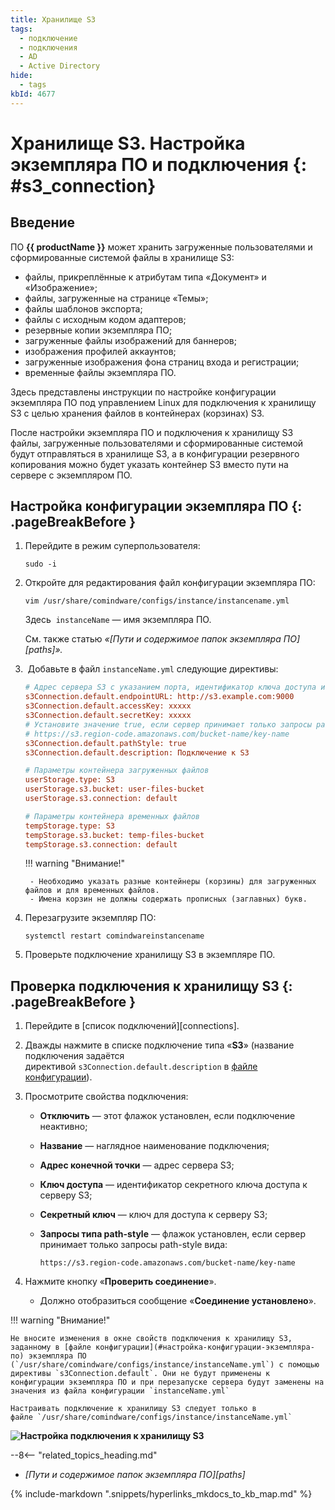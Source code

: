 ```yaml
---
title: Хранилище S3
tags:
  - подключение
  - подключения
  - AD
  - Active Directory
hide:
  - tags
kbId: 4677
---
```


# Хранилище S3. Настройка экземпляра ПО и подключения {: #s3_connection}

## Введение

ПО **{{ productName }}** может хранить загруженные пользователями и сформированные системой файлы в хранилище S3:

- файлы, прикреплённые к атрибутам типа «Документ» и «Изображение»;
- файлы, загруженные на странице «Темы»;
- файлы шаблонов экспорта;
- файлы с исходным кодом адаптеров;
- резервные копии экземпляра ПО;
- загруженные файлы изображений для баннеров;
- изображения профилей аккаунтов;
- загруженные изображения фона страниц входа и регистрации;
- временные файлы экземпляра ПО.

Здесь представлены инструкции по настройке конфигурации экземпляра ПО под управлением Linux для подключения к хранилищу S3 с целью хранения файлов в контейнерах (корзинах) S3.

После настройки экземпляра ПО и подключения к хранилищу S3 файлы, загруженные пользователями и сформированные системой будут отправляться в хранилище S3, а в конфигурации резервного копирования можно будет указать контейнер S3 вместо пути на сервере с экземпляром ПО.

## Настройка конфигурации экземпляра ПО {: .pageBreakBefore }

1. Перейдите в режим суперпользователя:

    ```
    sudo -i
    ```

2. Откройте для редактирования файл конфигурации экземпляра ПО:

    ```
    vim /usr/share/comindware/configs/instance/instancename.yml
    ```

    Здесь  `instanceName` — имя экземпляра ПО.

    См. также статью _«[Пути и содержимое папок экземпляра ПО][paths]»._

3.  Добавьте в файл `instanceName.yml` следующие директивы:

    ``` ini
    # Адрес сервера S3 с указанием порта, идентификатор ключа доступа и секретный ключ
    s3Connection.default.endpointURL: http://s3.example.com:9000
    s3Connection.default.accessKey: xxxxx
    s3Connection.default.secretKey: xxxxx
    # Установите значение true, если сервер принимает только запросы path-style вида:
    # https://s3.region-code.amazonaws.com/bucket-name/key-name
    s3Connection.default.pathStyle: true
    s3Connection.default.description: Подключение к S3

    # Параметры контейнера загруженных файлов
    userStorage.type: S3
    userStorage.s3.bucket: user-files-bucket
    userStorage.s3.connection: default

    # Параметры контейнера временных файлов
    tempStorage.type: S3
    tempStorage.s3.bucket: temp-files-bucket
    tempStorage.s3.connection: default
    ```

    !!! warning "Внимание!"

        - Необходимо указать разные контейнеры (корзины) для загруженных файлов и для временных файлов.
        - Имена корзин не должны содержать прописных (заглавных) букв.

4. Перезагрузите экземпляр ПО:

    ```
    systemctl restart comindwareinstancename
    ```

5. Проверьте подключение хранилищу S3 в экземпляре ПО.

## Проверка подключения к хранилищу S3 {: .pageBreakBefore }

1. Перейдите в [список подключений][connections].
2. Дважды нажмите в списке подключение типа «**S3**» (название подключения задаётся директивой `s3Connection.default.description` в [файле конфигурации](#настройка-конфигурации-экземпляра-по)).
3. Просмотрите свойства подключения:
    - **Отключить** — этот флажок установлен, если подключение неактивно;
    - **Название** — наглядное наименование подключения;
    - **Адрес конечной точки** — адрес сервера S3;
    - **Ключ доступа** — идентификатор секретного ключа доступа к серверу S3;
    - **Секретный ключ** — ключ для доступа к серверу S3;
    - **Запросы типа path-style** — флажок установлен, если сервер принимает только запросы path-style вида:

        ```
        https://s3.region-code.amazonaws.com/bucket-name/key-name
        ```

4. Нажмите кнопку «**Проверить соединение**».
    - Должно отобразиться сообщение «**Соединение установлено**».

!!! warning "Внимание!"

    Не вносите изменения в окне свойств подключения к хранилищу S3, заданному в [файле конфигурации](#настройка-конфигурации-экземпляра-по) экземпляра ПО (`/usr/share/comindware/configs/instance/instanceName.yml`) с помощью директивы `s3Connection.default`. Они не будут применены к конфигурации экземпляра ПО и при перезапуске сервера будут заменены на значения из файла конфигурации `instanceName.yml`

    Настраивать подключение к хранилищу S3 следует только в файле `/usr/share/comindware/configs/instance/instanceName.yml`

**![Настройка подключения к хранилищу S3](https://kb.comindware.ru/assets/img_65e9b87a6e895.png)**

<div class="relatedTopics" markdown="block">

--8<-- "related_topics_heading.md"

- _[Пути и содержимое папок экземпляра ПО][paths]_

</div>

{% include-markdown ".snippets/hyperlinks_mkdocs_to_kb_map.md" %}
